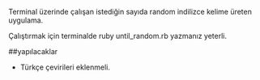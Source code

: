 Terminal üzerinde çalışan istediğin sayıda random indilizce kelime üreten uygulama.

Çalıştırmak için terminalde ruby until_random.rb yazmanız yeterli.

##yapılacaklar
- Türkçe çevirileri eklenmeli.
